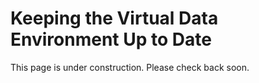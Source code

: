 # Keeping the Virtual Data Environment Up to Date

This page is under construction. Please check back soon.
